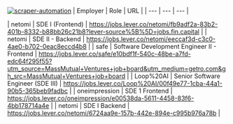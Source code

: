 [![scraper-automation](https://github.com/azad-ali786/Job_Openings/actions/workflows/scraper-automation.yml/badge.svg)](https://github.com/azad-ali786/Job_Openings/actions/workflows/scraper-automation.yml)
| Employer | Role | URL |
| --- | --- | --- |










































| netomi | SDE I (Frontend) | https://jobs.lever.co/netomi/fb9adf2a-83b2-401b-8332-b88bb26c21b8?lever-source%5B%5D=jobs.fin.capital |
| netomi | SDE II - Backend | https://jobs.lever.co/netomi/eeccaf3d-c3c0-4ae0-b702-0eac8eccd4b8 |
| safe | Software Development Engineer II - Frontend | https://jobs.lever.co/safe/e10bdf1f-540c-48be-a7fd-edc64f295f55?utm_source=MassMutual+Ventures+job+board&utm_medium=getro.com&gh_src=MassMutual+Ventures+job+board |
| Loop%20AI | Senior Software Engineer (SDE III) | https://jobs.lever.co/Loop%20AI/00f49e77-1cba-44a1-90b5-365beb9fadbc |
| oneimpression | SDE 1 Frontend | https://jobs.lever.co/oneimpression/e00538da-5611-4458-83f6-4bb178714a4e |
| netomi | SDE I Backend | https://jobs.lever.co/netomi/6724aa9e-157b-442e-894e-c995b976a78b |

















































